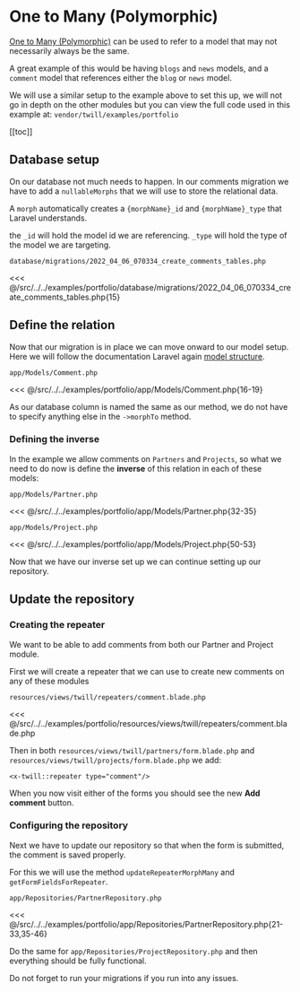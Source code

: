 # One to Many (Polymorphic)

[One to Many (Polymorphic)](https://laravel.com/docs/9.x/eloquent-relationships#one-to-many-polymorphic-relations) can be used to refer to a model that may 
not necessarily always be the same.

A great example of this would be having `blogs` and `news` models, and a `comment` model that references
either the `blog` or `news` model.

We will use a similar setup to the example above to set this up, 
we will not go in depth on the other modules but you can
view the full code used in this example at: `vendor/twill/examples/portfolio`

[[toc]]

## Database setup

On our database not much needs to happen. In our comments migration we have to add
a `nullableMorphs` that we will use to store the relational data.

A `morph` automatically creates a `{morphName}_id` and `{morphName}_type` that Laravel understands.

the `_id` will hold the model id we are referencing. `_type` will hold the type of the model we are
targeting.

`database/migrations/2022_04_06_070334_create_comments_tables.php`

<<< @/src/../../examples/portfolio/database/migrations/2022_04_06_070334_create_comments_tables.php{15}

## Define the relation

Now that our migration is in place we can move onward to our model setup. Here we will follow the
documentation Laravel again [model structure](https://laravel.com/docs/9.x/eloquent-relationships#one-to-many-polymorphic-model-structure).

`app/Models/Comment.php`

<<< @/src/../../examples/portfolio/app/Models/Comment.php{16-19}

As our database column is named the same as our method, we do not have to specify anything
else in the `->morphTo` method.

### Defining the inverse

In the example we allow comments on `Partners` and `Projects`, so what we need to do now is
define the **inverse** of this relation in each of these models:

`app/Models/Partner.php`

<<< @/src/../../examples/portfolio/app/Models/Partner.php{32-35}

`app/Models/Project.php`

<<< @/src/../../examples/portfolio/app/Models/Project.php{50-53}

Now that we have our inverse set up we can continue setting up our repository.

## Update the repository

### Creating the repeater

We want to be able to add comments from both our Partner and Project module.

First we will create a repeater that we can use to create new comments on any of these modules

`resources/views/twill/repeaters/comment.blade.php`

<<< @/src/../../examples/portfolio/resources/views/twill/repeaters/comment.blade.php

Then in both `resources/views/twill/partners/form.blade.php` and `resources/views/twill/projects/form.blade.php`
we add:

```
<x-twill::repeater type="comment"/>
```

When you now visit either of the forms you should see the new **Add comment** button.

### Configuring the repository

Next we have to update our repository so that when the form is submitted, the comment is saved properly.

For this we will use the method `updateRepeaterMorphMany` and `getFormFieldsForRepeater`.

`app/Repositories/PartnerRepository.php`

<<< @/src/../../examples/portfolio/app/Repositories/PartnerRepository.php{21-33,35-46}

Do the same for `app/Repositories/ProjectRepository.php` and then everything should be fully functional.

Do not forget to run your migrations if you run into any issues.

